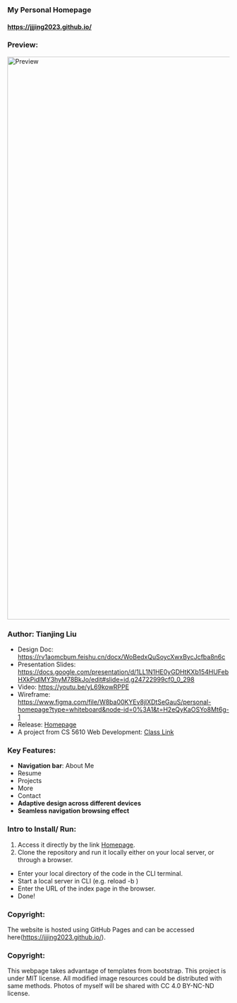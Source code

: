 ### My Personal Homepage

#### https://jjjing2023.github.io/

### Preview:

<img width="1273" alt="Preview" src="https://github.com/Jjjing2023/Jjjing2023.github.io/blob/main/assets/img/preview.png">

### Author: Tianjing Liu

- Design Doc: https://rv1aomcbum.feishu.cn/docx/WoBedxQuSoycXwxBycJcfba8n6c
- Presentation Slides: https://docs.google.com/presentation/d/1LL1N1HE0yGDHtKXb154HUFebHXkPidlMY3hyM78BkJo/edit#slide=id.g24722999cf0_0_298
- Video: https://youtu.be/yL69kowRPPE
- Wireframe: https://www.figma.com/file/W8ba00KYEv8jlXDtSeGauS/personal-homepage?type=whiteboard&node-id=0%3A1&t=H2eQyKaOSYo8Mt6g-1
- Release: [Homepage](https://jjjing2023.github.io/)
- A project from CS 5610 Web Development: [Class Link](https://johnguerra.co/classes/webDevelopment_fall_2023/)

### Key Features:

- **Navigation bar**:
  About Me
- Resume
- Projects
- More
- Contact
- **Adaptive design across different devices**
- **Seamless navigation browsing effect**

### Intro to Install/ Run:

1. Access it directly by the link [Homepage](https://jjjing2023.github.io/).
2. Clone the repository and run it locally either on your local server, or through a browser.

- Enter your local directory of the code in the CLI terminal.
- Start a local server in CLI (e.g. reload -b )
- Enter the URL of the index page in the browser.
- Done!

### Copyright:

The website is hosted using GitHub Pages and can be accessed here(https://jjjing2023.github.io/).

### Copyright:

This webpage takes advantage of templates from bootstrap. This project is under MIT license. All modified image resources could be distributed with same methods. Photos of myself will be shared with CC 4.0 BY-NC-ND license.

